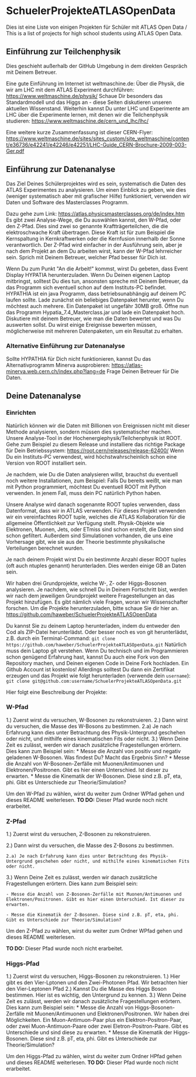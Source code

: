 # SchuelerProjekteATLASOpenData
Dies ist eine Liste von einigen Projekten für Schüler mit ATLAS Open Data / This is a list of projects for high school students using ATLAS Open Data.

## Einführung zur Teilchenphysik

Dies geschieht außerhalb der GitHub Umgebung in dem direkten Gespräch mit Deinem Betreuer.

Eine gute Einführung im Internet ist weltmaschine.de:
Über die Physik, die wir am LHC mit dem ATLAS Experiment durchführen: https://www.weltmaschine.de/physik/
Schaue Dir besonders das Standardmodell und das Higgs an - diese Seiten diskutieren unseren aktuellen Wissenstand.
Weiterhin kannst Du unter LHC und Experimente am LHC über die Experimente lernen, mit denen wir die Teilchenphysik studieren:
https://www.weltmaschine.de/cern_und_lhc/lhc/

Eine weitere kurze Zusammenfassung ist dieser CERN-Flyer:
https://www.weltmaschine.de/sites/sites_custom/site_weltmaschine/content/e36736/e42241/e42246/e42251/LHC-Guide_CERN-Brochure-2009-003-Ger.pdf


## Einführung zur Datenanalyse

Das Ziel Deines Schülerprojektes wird es sein, systematisch die Daten des ATLAS Experimentes zu analysieren. Um einen Einblick zu geben, wie dies (weniger systematisch aber mit grafischer Hilfe) funktioniert, verwenden wir Daten und Software des Masterclasses Programm.

Dazu gehe zum Link: https://atlas.physicsmasterclasses.org/de/index.htm
Es gibt zwei Analyse-Wege, die Du auswählen kannst, den W-Pfad, oder den Z-Pfad.
Dies sind zwei so genannte Kraftträgerteilchen, die die elektroschwache Kraft übertragen. Diese Kraft ist für zum Beispiel die Kernspaltung in Kernkraftwerken oder die Kernfusion innerhalb der Sonne verantwortlich.
Der Z-Pfad wird einfacher in der Ausführung sein, aber je nach dem Projekt an dem Du arbeiten wirst, kann der W-Pfad lehrreicher sein. Sprich mit Deinem Betreuer, welcher Pfad besser für Dich ist.

Wenn Du zum Punkt "An die Arbeit!" kommst, wirst Du gebeten, dass Event Display HYPATIA herunterzuladen. Wenn Du Deinen eigenen Laptop mitbringst, solltest Du dies tun, ansonsten spreche mit Deinem Betreuer, da das Programm sich eventuell schon auf dem Instituts-PC befindet.
HYPATHIA ist ein java Programm, dass betriebsunabhängig auf deinem PC laufen sollte.
Lade zunächst ein beliebiges Datenpaket herunter, wenn Du möchtest auch mehrere. Ein Datenpaket ist ungefähr 30MB groß.
Öffne nun das Programm Hypatia_7.4_Masterclass.jar und lade ein Datenpaket hoch. Diskutiere mit deinem Betreuer, wie man die Daten bewertet und was Du auswerten sollst. Du wirst einige Ereignisse bewerten müssen, möglicherweise mit mehreren Datenpaketen, um ein Resultat zu erhalten.

### Alternative Einführung zur Datenanalyse

Sollte HYPATHIA für Dich nicht funktionieren, kannst Du das Alternativprogramm Minerva ausprobieren: https://atlas-minerva.web.cern.ch/index.php?lang=de
Frage Deinen Betreuer für Die Daten.

## Deine Datenanalyse

### Einrichten

Natürlich können wir die Daten mit Billionen von Ereignissen nicht mit dieser Methode analysieren, sondern müssen dies systematischer machen.
Unsere Analyse-Tool in der Hochenergiephysik/Teilchenphysik ist ROOT.
Gehe zum Beispiel zu diesem Release und installiere das richtige Package für Dein Betriebssystem: https://root.cern/releases/release-62400/
Wenn Du ein Instituts-PC verwendest, wird höchstwahrscheinlich schon eine Version von ROOT installiert sein.

Je nachdem, wie Du die Daten analysieren willst, brauchst du eventuell noch weitere Installationen, zum Beispiel: Falls Du bereits weißt, wie man mit Python programmiert, möchtest Du eventuell ROOT mit Python verwenden. In jenem Fall, muss dein PC natürlich Python haben.

Unsere Analyse wird danach sogenannte ROOT tuples verwenden, dass Datenformat, dass wir in ATLAS verwenden.
Für dieses Projekt verwenden wir ein vereinfachtes ROOT tuple, welches die ATLAS Kollaboration für die allgemeine Öffentlichkeit zur Verfügung stellt. Physik-Objekte wie Elektronen, Muonen, Jets, oder ETmiss sind schon erstellt, die Daten sind schon gefiltert. Außerdem sind Simulationen vorhanden, die uns eine Vorhersage gibt, wie sie aus der Theorie bestimmte physikalische Verteilungen berechnet wurden.

Je nach deinem Projekt wirst Du ein bestimmte Anzahl dieser ROOT tuples (oft auch ntuples genannt) herunterladen. Dies werden einige GB an Daten sein.

Wir haben drei Grundprojekte, welche W-, Z- oder Higgs-Bosonen analysieren. Je nachdem, wie schnell Du in Deinem Fortschritt bist, werden wir nach dem jeweiligen Grundprojekt weitere Fragestellungen an das Projekt hinzufügen. Es gibt nämlich viele Fragen, woran wir Wissenschafter forschen.
Um die Projekte herunterzuladen, bitte schaue Sie dir hier an.
https://github.com/haweber/SchuelerProjekteATLASOpenData

Du kannst Sie zu deinem Laptop herunterladen, indem du entweder den Cod als ZIP-Datei herunterlädst. Oder besser noch es von git herunterlädst, z.B. durch ein Terminal-Command: `git clone https://github.com/haweber/SchuelerProjekteATLASOpenData.git`
Natürlich muss dein Laptop git verstehen.
Wenn Du technisch und im Programmieren schon genügend Erfahrung hast, kannst Du auch eine Fork von den Repository machen, und Deinen eigenen Code in Deine Fork hochladen. Ein Github Account ist kostenlos! Allerdings solltest Du dann ein Zertifikat erzeugen und das Projekt wie folgt herunterladen (verwende dein `username`):
```git clone git@github.com:username/SchuelerProjekteATLASOpenData.git```

Hier folgt eine Beschreibung der Projekte:

### W-Pfad

1.) Zuerst wirst du versuchen, W-Bosonen zu rekonstruieren.
2.) Dann wirst du versuchen, die Masse des W-Bosons zu bestimmen.
    2.a) Je nach Erfahrung kann dies unter Betrachtung des Physik-Untergrund geschehen oder nicht, und mithilfe eines kinematischen Fits oder nicht.
3.) Wenn Deine Zeit es zulässt, werden wir danach zusätzliche Fragestellungen erörtern. Dies kann zum Beispiel sein:
    * Messe die Anzahl von positiv und negativ geladenen W-Bosonen. Was findest Du? Macht das Ergebnis Sinn?
    * Messe die Anzahl von W-Bosonen-Zerfälle mit Muonen/Antimuonen und Elektronen/Positronen. Gibt es hier einen Unterschied. Ist dieser zu erwarten.
    * Messe die Kinematik der W-Bosonen. Diese sind z.B. pT, eta, phi. Gibt es Unterschiede zur Theorie/Simulation?
    
Um den W-Pfad zu wählen, wirst du weiter zum Ordner WPfad gehen und dieses README weiterlesen.
**TO DO:** Dieser Pfad wurde noch nicht erarbeitet.
    
### Z-Pfad
1.) Zuerst wirst du versuchen, Z-Bosonen zu rekonstruieren.

2.) Dann wirst du versuchen, die Masse des Z-Bosons zu bestimmen.

    2.a) Je nach Erfahrung kann dies unter Betrachtung des Physik-Untergrund geschehen oder nicht, und mithilfe eines kinematischen Fits oder nicht.

3.) Wenn Deine Zeit es zulässt, werden wir danach zusätzliche Fragestellungen erörtern. Dies kann zum Beispiel sein:

    - Messe die Anzahl von Z-Bosonen-Zerfälle mit Muonen/Antimuonen und Elektronen/Positronen. Gibt es hier einen Unterschied. Ist dieser zu erwarten.
    
    - Messe die Kinematik der Z-Bosonen. Diese sind z.B. pT, eta, phi. Gibt es Unterschiede zur Theorie/Simulation?

Um den Z-Pfad zu wählen, wirst du weiter zum Ordner WPfad gehen und dieses README weiterlesen.

**TO DO:** Dieser Pfad wurde noch nicht erarbeitet.

    
### Higgs-Pfad
1.) Zuerst wirst du versuchen, Higgs-Bosonen zu rekonstruieren.
    1.) Hier gibt es den Vier-Lptonen und den Zwei-Photonen Pfad. Wir betrachten hier den Vier-Leptonen Pfad
2.) Kannst Du die Masse des Higgs Boson bestimmen. Hier ist es wichtig, den Untergrund zu kennen.
3.) Wenn Deine Zeit es zulässt, werden wir danach zusätzliche Fragestellungen erörtern. Dies kann zum Beispiel sein:
    * Messe die Anzahl von Higgs-Bosonen-Zerfälle mit Muonen/Antimuonen und Elektronen/Positronen. Wir haben drei Möglichkeiten. Ein Muon-Antimuon-Paar plus ein Elektron-Positron-Paar, oder zwei Muon-Antimuon-Paare oder zwei Eletron-Positron-Paare. Gibt es Unterschiede und sind diese zu erwarten.
    * Messe die Kinematik der Higgs-Bosonen. Diese sind z.B. pT, eta, phi. Gibt es Unterschiede zur Theorie/Simulation?
    
Um den Higgs-Pfad zu wählen, wirst du weiter zum Ordner HPfad gehen und dieses README weiterlesen.
**TO DO:** Dieser Pfad wurde noch nicht erarbeitet.
